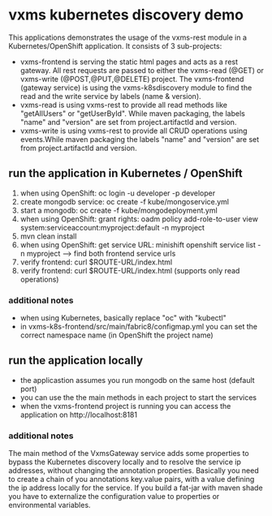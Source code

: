 # vxms kubernetes discovery demo

This applications demonstrates the usage of the vxms-rest module in a Kubernetes/OpenShift application. It consists of 3 sub-projects:

- vxms-frontend is serving the static html pages and acts as a rest gateway. 
  All rest requests are passed to either the vxms-read (@GET) or vxms-write (@POST,@PUT,@DELETE) project. 
  The vxms-frontend (gateway service) is using the vxms-k8sdiscovery module to find the read and the write service by labels (name & version). 
- vxms-read is using vxms-rest to provide all read methods like "getAllUsers" or "getUserById". While maven packaging, the labels "name" and "version" are set from project.artifactId and version.
- vxms-write is using vxms-rest to provide all CRUD operations using events.While maven packaging the labels "name" and "version" are set from project.artifactId and version.




## run the application in Kubernetes / OpenShift
1. when using OpenShift: oc login -u developer -p developer
2. create mongodb service: oc create -f kube/mongoservice.yml 
3. start a mongodb:  oc create -f kube/mongodeployment.yml
4. when using OpenShift: grant rights: oadm policy add-role-to-user view system:serviceaccount:myproject:default -n myproject
5. mvn clean install 
6. when using OpenShift: get service URL: minishift openshift service list -n myproject --> find both frontend service urls
7. verify frontend: curl $ROUTE-URL/index.html
8. verify frontend: curl $ROUTE-URL/index.html (supports only read operations)

### additional notes
- when using Kubernetes, basically replace "oc" with "kubectl"
- in vxms-k8s-frontend/src/main/fabric8/configmap.yml you can set the correct namespace name (in OpenShift the project name)

## run the application locally

- the applicastion assumes you run mongodb on the same host (default port)
- you can use the the main methods in each project to start the services 
- when the vxms-frontend project is running you can access the application on http://localhost:8181

### additional notes
The main method of the VxmsGateway service adds some properties to bypass the Kubernetes discovery locally and to resolve the service ip addresses, 
without changing the annotation properties. Basically you need to create a chain of you annotations key.value pairs, with a value defining the ip 
address locally for the service. If you build a fat-jar with maven shade you have to externalize the configuration value to properties or environmental variables. 